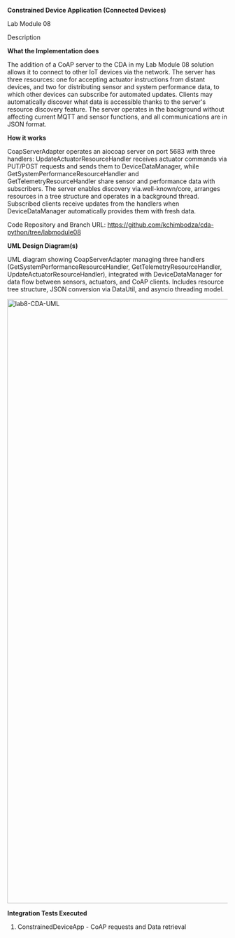 **Constrained Device Application (Connected Devices)**

Lab Module 08

Description

**What the Implementation does**

The addition of a CoAP server to the CDA in my Lab Module 08 solution allows it to connect to other IoT devices via the network.  The server has three resources: one for accepting actuator instructions from distant devices, and two for distributing sensor and system performance data, to which other devices can subscribe for automated updates.  Clients may automatically discover what data is accessible thanks to the server's resource discovery feature.  The server operates in the background without affecting current MQTT and sensor functions, and all communications are in JSON format.

**How it works**

CoapServerAdapter operates an aiocoap server on port 5683 with three handlers: UpdateActuatorResourceHandler receives actuator commands via PUT/POST requests and sends them to DeviceDataManager, while GetSystemPerformanceResourceHandler and GetTelemetryResourceHandler share sensor and performance data with subscribers.  The server enables discovery via.well-known/core, arranges resources in a tree structure and operates in a background thread.  Subscribed clients receive updates from the handlers when DeviceDataManager automatically provides them with fresh data.

Code Repository and Branch
URL: https://github.com/kchimbodza/cda-python/tree/labmodule08

**UML Design Diagram(s)**

UML diagram showing CoapServerAdapter managing three handlers (GetSystemPerformanceResourceHandler, GetTelemetryResourceHandler, UpdateActuatorResourceHandler), integrated with DeviceDataManager for data flow between sensors, actuators, and CoAP clients. Includes resource tree structure, JSON conversion via DataUtil, and asyncio threading model.

<img width="2208" height="1377" alt="lab8-CDA-UML" src="https://github.com/user-attachments/assets/55d98c8e-81d8-4715-b994-9c32772e0f97" />


**Integration Tests Executed**

1. ConstrainedDeviceApp - CoAP requests and Data retrieval
